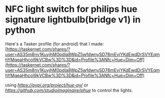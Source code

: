 # NFC light switch for philips hue signature lightbulb(bridge v1) in python


Here's a Tasker profile (for android) that I made: [https://taskernet.com/shares/?user=AS35m8nv1KuvjhM0pdla8WpZ5wfdwnySD78mEvjYKdEwdDrSVYEqmhYMqeaHhcol9kVCBw%3D%3D&id=Profile%3ANfc+Hue+Dim+Off](https://taskernet.com/shares/?user=AS35m8nv1KuvjhM0pdla8WpZ5wfdwnySD78mEvjYKdEwdDrSVYEqmhYMqeaHhcol9kVCBw%3D%3D&id=Profile%3ANfc+Hue+Dim+Off)


using *https://pypi.org/project/hue-py/* or *https://github.com/studioimaginaire/phue* to control the lights.


